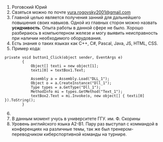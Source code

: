 1. Роговский Юрий
1. Свзяться можно по почте yura.rogovsky2001@gmail.com
1. Главной целью является получения занний для дальнейшего повышения своих навыков. Одной из главных сторон можно назвать **усидчивость**. Опыта работы в данной сфере не было. 
Хорошо разбираюсь в компьютерном железе и могу выявить неисправность при наличии необходимого оборудования.
1. Есть знания о таких языках как C++, C#, Pascal, Java, JS, HTML, CSS. 
1. Пример кода: 
```
private void button1_Click(object sender, EventArgs e)
        {
            Object[] texti = new object[1];
            texti[0] = textBox1.Text;

            Assembly a = Assembly.Load("DLL_1");
            Object o = a.CreateInstance("Dll_1");
            Type types = a.GetType("Dll_1");
            MethodInfo mi = types.GetMethod("Text_1");
            textBox2.Text = mi.Invoke(o, new object[] { texti[0] }).ToString();
        }
```
6.
1. В данным момент учусь в университете ГГУ. им. Ф. Скорины
1. Уровень английского языка A2-B1. Пару раз выступал с коммандой в конференциях на различные темы, так же был тренером-переводчиком киберспортивной команды на турнире.
